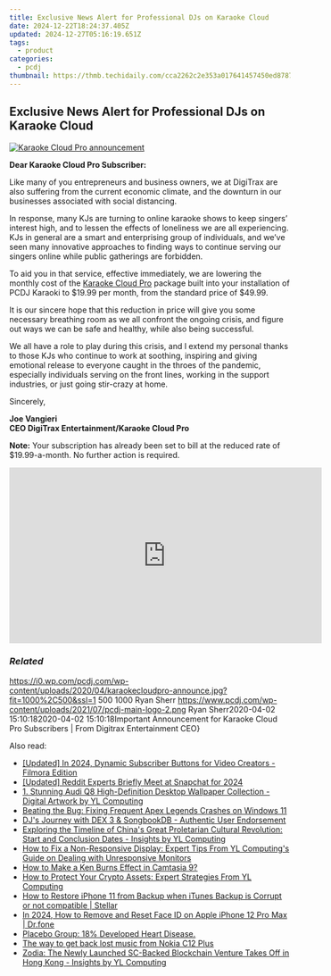 ```yaml
---
title: Exclusive News Alert for Professional DJs on Karaoke Cloud
date: 2024-12-22T18:24:37.405Z
updated: 2024-12-27T05:16:19.651Z
tags:
  - product
categories:
  - pcdj
thumbnail: https://thmb.techidaily.com/cca2262c2e353a017641457450ed87877a82d042ad27894aff917614decf98a8.jpg
---
```


## Exclusive News Alert for Professional DJs on Karaoke Cloud

[![Karaoke Cloud Pro announcement](https://i0.wp.com/pcdj.com/wp-content/uploads/2020/04/karaokecloudpro-announce.jpg?resize=845%2C321&ssl=1)](https://i0.wp.com/pcdj.com/wp-content/uploads/2020/04/karaokecloudpro-announce.jpg?fit=1000%2C500&ssl=1 "Karaoke Cloud Pro announcement")

**Dear Karaoke Cloud Pro Subscriber:**

Like many of you entrepreneurs and business owners, we at DigiTrax are also suffering from the current economic climate, and the downturn in our businesses associated with social distancing.

In response, many KJs are turning to online karaoke shows to keep singers’ interest high, and to lessen the effects of loneliness we are all experiencing. KJs in general are a smart and enterprising group of individuals, and we’ve seen many innovative approaches to finding ways to continue serving our singers online while public gatherings are forbidden.

To aid you in that service, effective immediately, we are lowering the monthly cost of the [Karaoke Cloud Pro](https://tools.techidaily.com/pcdj/products/) package built into your installation of PCDJ Karaoki to $19.99 per month, from the standard price of $49.99.

It is our sincere hope that this reduction in price will give you some necessary breathing room as we all confront the ongoing crisis, and figure out ways we can be safe and healthy, while also being successful.

We all have a role to play during this crisis, and I extend my personal thanks to those KJs who continue to work at soothing, inspiring and giving emotional release to everyone caught in the throes of the pandemic, especially individuals serving on the front lines, working in the support industries, or just going stir-crazy at home.

Sincerely,

**Joe Vangieri**  
**CEO DigiTrax Entertainment/Karaoke Cloud Pro**

**Note:** Your subscription has already been set to bill at the reduced rate of $19.99-a-month. No further action is required.

<!-- affiliate ads begin -->
<iframe width="560" height="315" src="https://www.youtube.com/embed/gkdZ3A1mock?si=2zeR5GtTU2VujM_w" title="YouTube video player" frameborder="0" allow="accelerometer; autoplay; clipboard-write; encrypted-media; gyroscope; picture-in-picture; web-share" referrerpolicy="strict-origin-when-cross-origin" allowfullscreen></iframe>
<!-- affiliate ads end -->

### _Related_

https://i0.wp.com/pcdj.com/wp-content/uploads/2020/04/karaokecloudpro-announce.jpg?fit=1000%2C500&ssl=1 500 1000 Ryan Sherr https://www.pcdj.com/wp-content/uploads/2021/07/pcdj-main-logo-2.png Ryan Sherr2020-04-02 15:10:182020-04-02 15:10:18Important Announcement for Karaoke Cloud Pro Subscribers | From Digitrax Entertainment CEO}

<ins class="adsbygoogle"
     style="display:block"
     data-ad-format="autorelaxed"
     data-ad-client="ca-pub-7571918770474297"
     data-ad-slot="1223367746"></ins>

<ins class="adsbygoogle"
     style="display:block"
     data-ad-client="ca-pub-7571918770474297"
     data-ad-slot="8358498916"
     data-ad-format="auto"
     data-full-width-responsive="true"></ins>

<span class="atpl-alsoreadstyle">Also read:</span>
<div><ul>
<li><a href="https://facebook-video-share.techidaily.com/updated-in-2024-dynamic-subscriber-buttons-for-video-creators-filmora-edition/"><u>[Updated] In 2024, Dynamic Subscriber Buttons for Video Creators - Filmora Edition</u></a></li>
<li><a href="https://snapchat-videos.techidaily.com/updated-reddit-experts-briefly-meet-at-snapchat-for-2024/"><u>[Updated] Reddit Experts Briefly Meet at Snapchat for 2024</u></a></li>
<li><a href="https://discover-bits.techidaily.com/1-stunning-audi-q8-high-definition-desktop-wallpaper-collection-digital-artwork-by-yl-computing/"><u>1. Stunning Audi Q8 High-Definition Desktop Wallpaper Collection - Digital Artwork by YL Computing</u></a></li>
<li><a href="https://win11-tips.techidaily.com/beating-the-bug-fixing-frequent-apex-legends-crashes-on-windows-11/"><u>Beating the Bug: Fixing Frequent Apex Legends Crashes on Windows 11</u></a></li>
<li><a href="https://discover-bits.techidaily.com/djs-journey-with-dex-3-and-songbookdb-authentic-user-endorsement/"><u>DJ's Journey with DEX 3 & SongbookDB - Authentic User Endorsement</u></a></li>
<li><a href="https://discover-bits.techidaily.com/exploring-the-timeline-of-chinas-great-proletarian-cultural-revolution-start-and-conclusion-dates-insights-by-yl-computing/"><u>Exploring the Timeline of China's Great Proletarian Cultural Revolution: Start and Conclusion Dates - Insights by YL Computing</u></a></li>
<li><a href="https://discover-bits.techidaily.com/how-to-fix-a-non-responsive-display-expert-tips-from-yl-computings-guide-on-dealing-with-unresponsive-monitors/"><u>How to Fix a Non-Responsive Display: Expert Tips From YL Computing's Guide on Dealing with Unresponsive Monitors</u></a></li>
<li><a href="https://screen-capture.techidaily.com/how-to-make-a-ken-burns-effect-in-camtasia-9/"><u>How to Make a Ken Burns Effect in Camtasia 9?</u></a></li>
<li><a href="https://discover-bits.techidaily.com/how-to-protect-your-crypto-assets-expert-strategies-from-yl-computing/"><u>How to Protect Your Crypto Assets: Expert Strategies From YL Computing</u></a></li>
<li><a href="https://blog-min.techidaily.com/how-to-restore-iphone-11-from-backup-when-itunes-backup-is-corrupt-or-not-compatible-stellar-by-stellar-data-recovery-ios-iphone-data-recovery/"><u>How to Restore iPhone 11 from Backup when iTunes Backup is Corrupt or not compatible | Stellar</u></a></li>
<li><a href="https://iphone-unlock.techidaily.com/in-2024-how-to-remove-and-reset-face-id-on-apple-iphone-12-pro-max-drfone-by-drfone-ios/"><u>In 2024, How to Remove and Reset Face ID on Apple iPhone 12 Pro Max | Dr.fone</u></a></li>
<li><a href="https://win-advanced.techidaily.com/placebo-group-18-developed-heart-disease/"><u>Placebo Group: 18% Developed Heart Disease.</u></a></li>
<li><a href="https://techidaily.com/the-way-to-get-back-lost-music-from-nokia-c12-plus-by-fonelab-android-recover-music/"><u>The way to get back lost music from Nokia C12 Plus</u></a></li>
<li><a href="https://discover-bits.techidaily.com/zodia-the-newly-launched-sc-backed-blockchain-venture-takes-off-in-hong-kong-insights-by-yl-computing/"><u>Zodia: The Newly Launched SC-Backed Blockchain Venture Takes Off in Hong Kong - Insights by YL Computing</u></a></li>
</ul></div>

